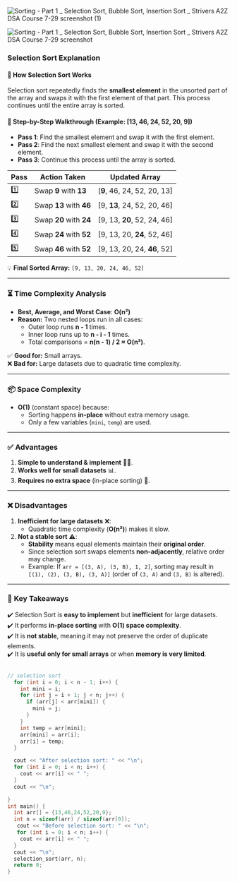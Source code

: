 ![Sorting - Part 1 _ Selection Sort, Bubble Sort, Insertion Sort _ Strivers A2Z DSA Course 7-29 screenshot (1)](https://github.com/user-attachments/assets/80dff8b3-e665-4177-9e0c-4fcc80692e88)


![Sorting - Part 1 _ Selection Sort, Bubble Sort, Insertion Sort _ Strivers A2Z DSA Course 7-29 screenshot](https://github.com/user-attachments/assets/b4401fb8-88f9-43de-886b-6f52f685090c)


### Selection Sort Explanation  

#### 🔹 **How Selection Sort Works**  
Selection sort repeatedly finds the **smallest element** in the unsorted part of the array and swaps it with the first element of that part. This process continues until the entire array is sorted.

#### 📌 **Step-by-Step Walkthrough (Example: [13, 46, 24, 52, 20, 9])**
- **Pass 1**: Find the smallest element and swap it with the first element.
- **Pass 2**: Find the next smallest element and swap it with the second element.
- **Pass 3**: Continue this process until the array is sorted.

| Pass  | Action Taken                        | Updated Array            |
|-------|-------------------------------------|---------------------------|
| 1️⃣   | Swap **9** with **13**              | [**9**, 46, 24, 52, 20, 13] |
| 2️⃣   | Swap **13** with **46**             | [9, **13**, 24, 52, 20, 46] |
| 3️⃣   | Swap **20** with **24**             | [9, 13, **20**, 52, 24, 46] |
| 4️⃣   | Swap **24** with **52**             | [9, 13, 20, **24**, 52, 46] |
| 5️⃣   | Swap **46** with **52**             | [9, 13, 20, 24, **46**, 52] |

💡 **Final Sorted Array:** `[9, 13, 20, 24, 46, 52]`

---

### ⏳ **Time Complexity Analysis**
- **Best, Average, and Worst Case**: **O(n²)**
- **Reason:** Two nested loops run in all cases:
  - Outer loop runs **n - 1** times.
  - Inner loop runs up to **n - i - 1** times.
  - Total comparisons = **n(n - 1) / 2 ≈ O(n²)**.

✅ **Good for:** Small arrays.  
❌ **Bad for:** Large datasets due to quadratic time complexity.

---

### 📦 **Space Complexity**
- **O(1)** (constant space) because:
  - Sorting happens **in-place** without extra memory usage.
  - Only a few variables (`mini`, `temp`) are used.

---

### ✅ **Advantages**
1. **Simple to understand & implement** 👨‍💻.
2. **Works well for small datasets** 📊.
3. **Requires no extra space** (in-place sorting) 💾.

---

### ❌ **Disadvantages**
1. **Inefficient for large datasets** ❌:
   - Quadratic time complexity (**O(n²)**) makes it slow.
2. **Not a stable sort** ⚠️:
   - **Stability** means equal elements maintain their **original order**.
   - Since selection sort swaps elements **non-adjacently**, relative order may change.
   - Example: If `arr = [(3, A), (3, B), 1, 2]`, sorting may result in `[(1), (2), (3, B), (3, A)]` (order of `(3, A)` and `(3, B)` is altered).

---

### 📌 **Key Takeaways**
✔️ Selection Sort is **easy to implement** but **inefficient** for large datasets.  
✔️ It performs **in-place sorting** with **O(1) space complexity**.  
✔️ It is **not stable**, meaning it may not preserve the order of duplicate elements.  
✔️ It is **useful only for small arrays** or when **memory is very limited**.


```cpp

// selection sort
  for (int i = 0; i < n - 1; i++) {
    int mini = i;
    for (int j = i + 1; j < n; j++) {
      if (arr[j] < arr[mini]) {
        mini = j;
      }
    }
    int temp = arr[mini];
    arr[mini] = arr[i];
    arr[i] = temp;
  }

  cout << "After selection sort: " << "\n";
  for (int i = 0; i < n; i++) {
    cout << arr[i] << " ";
  }
  cout << "\n";

}
int main() {
  int arr[] = {13,46,24,52,20,9};
  int n = sizeof(arr) / sizeof(arr[0]);
   cout << "Before selection sort: " << "\n";
   for (int i = 0; i < n; i++) {
    cout << arr[i] << " ";
  }
  cout << "\n";
  selection_sort(arr, n);
  return 0;
}

```
